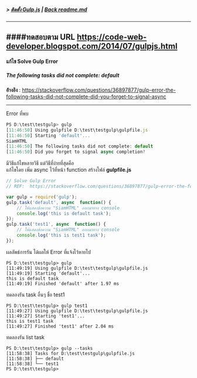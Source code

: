 ##### > [ติดตั้ง Gulp.js](./setup_gulp.md) | [Back readme.md](../readme.md)
---
####ทดสอบตาม URL https://code-web-developer.blogspot.com/2014/07/gulpjs.html
---

#### แก้ไข Solve Gulp Error 
##### The following tasks did not complete: default
**อ่้างอิง** :  https://stackoverflow.com/questions/36897877/gulp-error-the-following-tasks-did-not-complete-did-you-forget-to-signal-async

---

Error ที่พบ 
```js
PS D:\test\testgulp> gulp
[11:46:50] Using gulpfile D:\test\testgulp\gulpfile.js
[11:46:50] Starting 'default'...
SiamHTML
[11:46:50] The following tasks did not complete: default
[11:46:50] Did you forget to signal async completion?
```

มีวิธีแก้ไขหลายวิธี แต่วิธีที่ง่ายที่สุดคือ  
แก้ไขโดย เพิ่ม async ไว้ที่หน้า function 
สร้างไฟล์  **gulpfile.js**
```js
// Solve Gulp Error 
// REF:  https://stackoverflow.com/questions/36897877/gulp-error-the-following-tasks-did-not-complete-did-you-forget-to-signal-async

var gulp = require('gulp');
gulp.task('default', async  function() {
    // ให้แสดงข้อความ "SiamHTML" ออกมาทาง console
    console.log('this is default task');
});
gulp.task('test1', async  function() {
    // ให้แสดงข้อความ "SiamHTML" ออกมาทาง console
    console.log('this is test1 task');
});
```

ผลลัพธ์การรัน ได้ผลให้ Error ที่แจ้งไว้หายไป
```batch
PS D:\test\testgulp> gulp
[11:49:19] Using gulpfile D:\test\testgulp\gulpfile.js
[11:49:19] Starting 'default'...
this is default task
[11:49:19] Finished 'default' after 1.97 ms
```
ทดลองรัน task อื่นๆ ชื่อ test1 
```batch
PS D:\test\testgulp> gulp test1
[11:49:27] Using gulpfile D:\test\testgulp\gulpfile.js
[11:49:27] Starting 'test1'...
this is test1 task
[11:49:27] Finished 'test1' after 2.04 ms
```

ทดลองรัน list task 
```batch
PS D:\test\testgulp> gulp --tasks
[11:58:38] Tasks for D:\test\testgulp\gulpfile.js
[11:58:38] ├── default
[11:58:38] └── test1
PS D:\test\testgulp>
```



